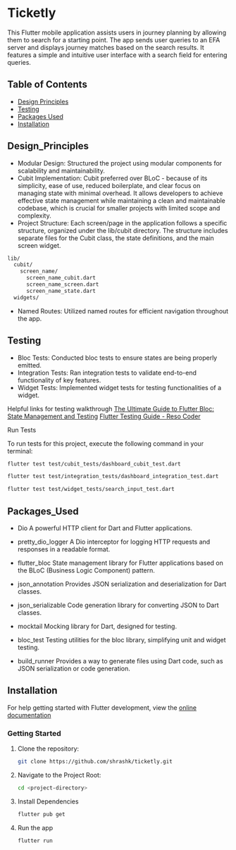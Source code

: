 # Ticketly
This Flutter mobile application assists users in journey planning by allowing them to search for a starting point. The app sends user queries to an EFA server and displays journey matches based on the search results. It features a simple and intuitive user interface with a search field for entering queries.

## Table of Contents

- [Design Principles](#Design_Principles)
- [Testing](#testing)
- [Packages Used](#Packages_Used)
- [Installation](#installation)

## Design_Principles

- Modular Design: Structured the project using modular components for scalability and maintainability.
- Cubit Implementation: Cubit preferred over BLoC - because of its simplicity, ease of use, reduced boilerplate, and clear focus on managing state with minimal overhead. It allows developers to achieve effective state management while maintaining a clean and maintainable codebase, which is crucial for smaller projects with limited scope and complexity.
- Project Structure: Each screen/page in the application follows a specific structure, organized under the lib/cubit directory. The structure includes separate files for the Cubit class, the state definitions, and the main screen widget.
```bash
lib/
  cubit/
    screen_name/
      screen_name_cubit.dart
      screen_name_screen.dart
      screen_name_state.dart
  widgets/
```
- Named Routes: Utilized named routes for efficient navigation throughout the app.

## Testing

- Bloc Tests: Conducted bloc tests to ensure states are being properly emitted.
- Integration Tests: Ran integration tests to validate end-to-end functionality of key features. 
- Widget Tests: Implemented widget tests for testing functionalities of a widget.
  
Helpful links for testing walkthrough
[The Ultimate Guide to Flutter Bloc: State Management and Testing][1]
[Flutter Testing Guide - Reso Coder][2]

[1]: https://hackernoon.com/the-ultimate-guide-to-flutter-bloc-state-management-and-testing
[2]: https://www.youtube.com/watch?v=hUAUAkIZmX0

<summary>Run Tests</summary>

To run tests for this project, execute the following command in your terminal:

```bash
flutter test test/cubit_tests/dashboard_cubit_test.dart
```
```bash
flutter test test/integration_tests/dashboard_integration_test.dart
```
```bash
flutter test test/widget_tests/search_input_test.dart
```

## Packages_Used
- Dio
  A powerful HTTP client for Dart and Flutter applications.

- pretty_dio_logger
  A Dio interceptor for logging HTTP requests and responses in a readable format.

- flutter_bloc
  State management library for Flutter applications based on the BLoC (Business Logic Component) pattern.

- json_annotation
  Provides JSON serialization and deserialization for Dart classes.

- json_serializable
  Code generation library for converting JSON to Dart classes.

- mocktail
  Mocking library for Dart, designed for testing.

- bloc_test
  Testing utilities for the bloc library, simplifying unit and widget testing.

- build_runner
  Provides a way to generate files using Dart code, such as JSON serialization or code generation.

## Installation

For help getting started with Flutter development, view the
[online documentation](https://docs.flutter.dev/)


### Getting Started

1. Clone the repository:

   ```bash
   git clone https://github.com/shrashk/ticketly.git

2. Navigate to the Project Root:

   ```bash
   cd <project-directory>

3. Install Dependencies

   ```bash
   flutter pub get

4. Run the app

   ```bash
   flutter run
